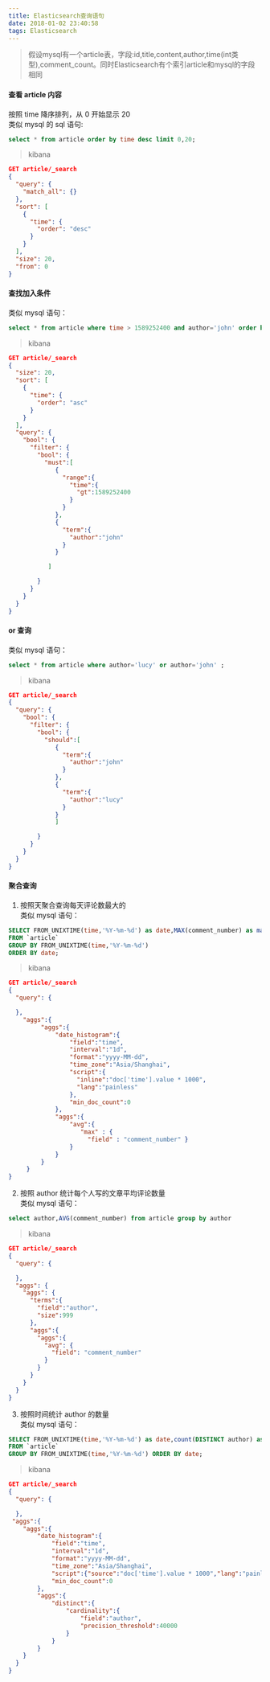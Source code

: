 ```yaml
---
title: Elasticsearch查询语句
date: 2018-01-02 23:40:58
tags: Elasticsearch
---
```


> 假设mysql有一个article表，字段:id,title,content,author,time(int类型),comment_count。同时Elasticsearch有个索引article和mysql的字段相同

#### 查看 article 内容

按照 time 降序排列，从 0 开始显示 20  
类似 mysql 的 sql 语句:  
```sql
select * from article order by time desc limit 0,20;
```
> kibana
```json
GET article/_search
{
  "query": {
    "match_all": {}
  },
  "sort": [
    {
      "time": {
        "order": "desc"
      }
    }
  ],
  "size": 20,
  "from": 0
}
```

#### 查找加入条件

类似 mysql 语句：  
```sql
select * from article where time > 1589252400 and author='john' order by time asc limit 20;
```
> kibana
```json
GET article/_search
{
  "size": 20,
  "sort": [
    {
      "time": {
        "order": "asc"
      }
    }
  ],
  "query": {
    "bool": {
      "filter": {
        "bool": {
          "must":[
             {
               "range":{
                 "time":{
                   "gt":1589252400
                 }
               }
             },
             {
               "term":{
                 "author":"john"
               }
             }

           ]

        }
      }
    }
  }
}
```

#### or 查询

类似 mysql 语句：  
```sql
select * from article where author='lucy' or author='john' ;
```
> kibana
```json
GET article/_search
{
  "query": {
    "bool": {
      "filter": {
        "bool": {
          "should":[
             {
               "term":{
                 "author":"john"
               }
             },
             {
               "term":{
                 "author":"lucy"
               }
             }
             ]

        }
      }
    }
  }
}
```

#### 聚合查询

1. 按照天聚合查询每天评论数最大的  
   类似 mysql 语句：  
```sql
SELECT FROM_UNIXTIME(time,'%Y-%m-%d') as date,MAX(comment_number) as max 
FROM `article`
GROUP BY FROM_UNIXTIME(time,'%Y-%m-%d') 
ORDER BY date;
```
> kibana
```json
GET article/_search
{
  "query": {

  },
  	"aggs":{
         "aggs":{
             "date_histogram":{
                 "field":"time",
                 "interval":"1d",
                 "format":"yyyy-MM-dd",
                 "time_zone":"Asia/Shanghai",
                 "script":{
                   "inline":"doc['time'].value * 1000",
                   "lang":"painless"
                 },
                 "min_doc_count":0
             },
             "aggs":{
                 "avg":{
                    "max" : {
                      "field" : "comment_number" }
                 }
             }
         }
     }
}
```

2. 按照 author 统计每个人写的文章平均评论数量  
   类似 mysql 语句：  
```sql
select author,AVG(comment_number) from article group by author
```
> kibana
```json
GET article/_search
{
  "query": {

  },
  "aggs": {
    "aggs": {
      "terms":{
        "field":"author",
        "size":999
      },
      "aggs":{
        "aggs":{
          "avg": {
            "field": "comment_number"
          }
        }
      }
    }
  }
}
```

3. 按照时间统计 author 的数量  
   类似 mysql 语句：
```sql  
SELECT FROM_UNIXTIME(time,'%Y-%m-%d') as date,count(DISTINCT author) as count 
FROM `article`
GROUP BY FROM_UNIXTIME(time,'%Y-%m-%d') ORDER BY date;
```
> kibana
```json
GET article/_search
{
  "query": {

  },
 "aggs":{
    "aggs":{
        "date_histogram":{
            "field":"time",
            "interval":"1d",
            "format":"yyyy-MM-dd",
            "time_zone":"Asia/Shanghai",
            "script":{"source":"doc['time'].value * 1000","lang":"painless"},
            "min_doc_count":0
        },
        "aggs":{
            "distinct":{
                "cardinality":{
                    "field":"author",
                    "precision_threshold":40000
                }
            }
        }
    }
  }
}
```
